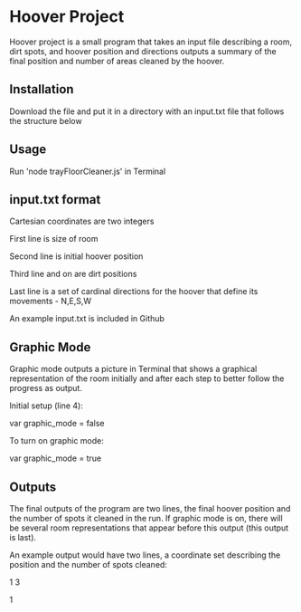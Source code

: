 # Hoover Project

Hoover project is a small program that takes an input file describing a room, dirt spots, and hoover position and directions outputs a summary of the final position and number of areas cleaned by the hoover. 

## Installation

Download the file and put it in a directory with an input.txt file that follows the structure below

## Usage

Run 'node trayFloorCleaner.js' in Terminal

## input.txt format

Cartesian coordinates are two integers

First line is size of room

Second line is initial hoover position

Third line and on are dirt positions

Last line is a set of cardinal directions for the hoover that define its movements - N,E,S,W

An example input.txt is included in Github

## Graphic Mode

Graphic mode outputs a picture in Terminal that shows a graphical representation of the room initially and after each step to better follow the progress as output. 

Initial setup (line 4):

var graphic_mode = false

To turn on graphic mode:

var graphic_mode = true

## Outputs

The final outputs of the program are two lines, the final hoover position and the number of spots it cleaned in the run. If graphic mode is on, there will be several room representations that appear before this output (this output is last).

An example output would have two lines, a coordinate set describing the position and the number of spots cleaned:

1 3

1
